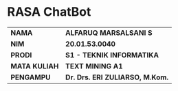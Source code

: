 # RASA ChatBot
<table>
   <tr>
     <td><b>NAMA</b></td>
     <td><b>ALFARUQ MARSALSANI S</b></td>
   </tr>
  <tr>
     <td><b>NIM</b></td>
     <td><b>20.01.53.0040</b></td>
   </tr>
  <tr>
     <td><b>PRODI</b></td>
     <td><b>S1 - TEKNIK INFORMATIKA</b></td>
   </tr>
  <tr>
     <td><b>MATA KULIAH</b></td>
     <td><b>TEXT MINING A1</b></td>
   </tr>
  <tr>
     <td><b>PENGAMPU</b></td>
     <td><b>Dr. Drs. ERI ZULIARSO, M.Kom.</b></td>
   </tr>
</table>
